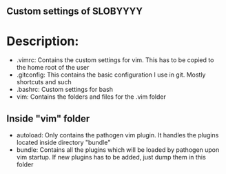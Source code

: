 Custom settings of SLOBYYYY
---------------------------

Description:
============

 * .vimrc: Contains the custom settings for vim. This has to be copied to the home root of the user
 * .gitconfig: This contains the basic configuration I use in git. Mostly shortcuts and such
 * .bashrc: Custom settings for bash
 * vim: Contains the folders and files for the .vim folder

Inside "vim" folder
-------------------
 * autoload: Only contains the pathogen vim plugin. It handles the plugins located inside directory "bundle"
 * bundle: Contains all the plugins which will be loaded by pathogen upon vim startup. If new plugins has to be added, just dump them in this folder
